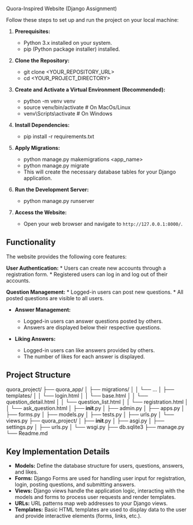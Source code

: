 Quora-Inspired Website (Django Assignment)

Follow these steps to set up and run the project on your local machine:

1. **Prerequisites:**
    * Python 3.x installed on your system.
    * pip (Python package installer) installed.

2.  **Clone the Repository:**
    * git clone <YOUR_REPOSITORY_URL>
    * cd <YOUR_PROJECT_DIRECTORY>

3. **Create and Activate a Virtual Environment (Recommended):**
    * python -m venv venv
    * source venv/bin/activate #  On MacOs/Linux
    * venv\Scripts\activate # On Windows

4. **Install Dependencies:**
    * pip install -r requirements.txt

5. **Apply Migrations:**
   * python manage.py makemigrations <app_name>
   * python manage.py migrate 
   * This will create the necessary database tables for your Django application.

6. **Run the Development Server:**
    * python manage.py runserver

7.  **Access the Website:**
    * Open your web browser and navigate to `http://127.0.0.1:8000/`.


## Functionality

The website provides the following core features:

**User Authentication:**
    * Users can create new accounts through a registration form.
    * Registered users can log in and log out of their accounts.

**Question Management:**
    * Logged-in users can post new questions.
    * All posted questions are visible to all users.

* **Answer Management:**
    * Logged-in users can answer questions posted by others.
    * Answers are displayed below their respective questions.

* **Liking Answers:**
    * Logged-in users can like answers provided by others.
    * The number of likes for each answer is displayed.

## Project Structure

quora_project/
├── quora_app/
│   ├── migrations/
│   │   └── ...
│   ├── templates/
│   │   └── login.html
│   │   └── base.html
│   │   └── question_detail.html
│   │   └── question_list.html
│   │   └── registration.html
│   │   └── ask_question.html
│   ├── __init__.py
│   ├── admin.py
│   ├── apps.py
│   ├── forms.py
│   ├── models.py
│   ├── tests.py
│   ├── urls.py
│   └── views.py
├── quora_project/
│   ├── __init__.py
│   ├── asgi.py
│   ├── settings.py
│   ├── urls.py
│   └── wsgi.py
├── db.sqlite3
├── manage.py
└── Readme.md


## Key Implementation Details

* **Models:** Define the database structure for users, questions, answers, and likes.
* **Forms:** Django Forms are used for handling user input for registration, login, posting questions, and submitting answers.
* **Views:** Django views handle the application logic, interacting with the models and forms to process user requests and render templates.
* **URLs:** URL patterns map web addresses to your Django views.
* **Templates:** Basic HTML templates are used to display data to the user and provide interactive elements (forms, links, etc.).
